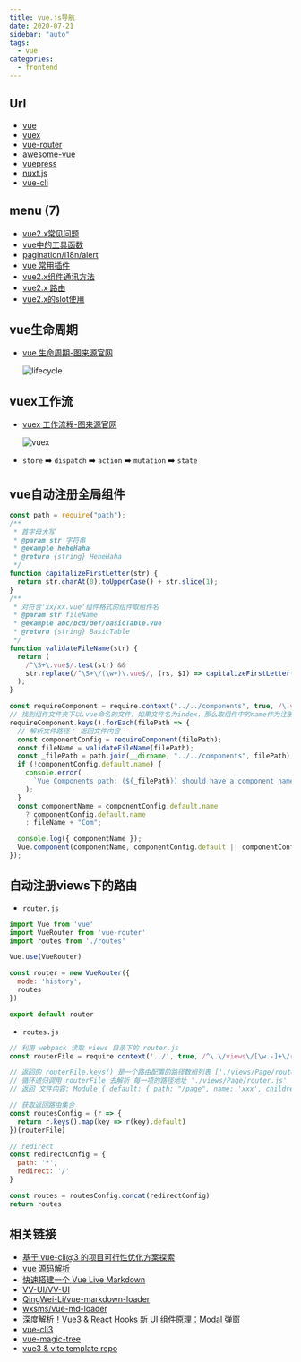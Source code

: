 ```yaml
---
title: vue.js导航
date: 2020-07-21
sidebar: "auto"
tags:
  - vue
categories:
  - frontend
---
```


## Url

- [vue](https://cn.vuejs.org/index.html)
- [vuex](https://github.com/vuejs/vuex)
- [vue-router](https://github.com/vuejs/vue-router)
- [awesome-vue](https://github.com/vuejs/awesome-vue)
- [vuepress](https://github.com/vuejs/vuepress)
- [nuxt.js](https://zh.nuxtjs.org/)
- [vue-cli](https://github.com/vuejs/vue-cli)

<toc>

## menu (7)

- [vue2.x常见问题](./vue-issues.md)
- [vue中的工具函数](./vue-libs.md)
- [pagination/i18n/alert](./vue-pagination.md)
- [vue 常用插件](./vue-plugins.md)
- [vue2.x组件通讯方法](./vue-props.md)
- [vue2.x 路由](./vue-router.md)
- [vue2.x的slot使用](./vue-slot.md)

<toc>

## vue生命周期

- [vue 生命周期-图来源官网](https://cn.vuejs.org/v2/guide/instance.html#%E7%94%9F%E5%91%BD%E5%91%A8%E6%9C%9F%E5%9B%BE%E7%A4%BA)

  ![lifecycle](https://cn.vuejs.org/images/lifecycle.png)

## vuex工作流

- [vuex 工作流程-图来源官网](https://vuex.vuejs.org/zh/)

  ![vuex](https://vuex.vuejs.org/vuex.png)

- `store` ➡️ `dispatch` ➡️ `action` ➡️ `mutation` ➡️ `state`

## vue自动注册全局组件

```js
const path = require("path");
/**
 * 首字母大写
 * @param str 字符串
 * @example heheHaha
 * @return {string} HeheHaha
 */
function capitalizeFirstLetter(str) {
  return str.charAt(0).toUpperCase() + str.slice(1);
}
/**
 * 对符合'xx/xx.vue'组件格式的组件取组件名
 * @param str fileName
 * @example abc/bcd/def/basicTable.vue
 * @return {string} BasicTable
 */
function validateFileName(str) {
  return (
    /^\S+\.vue$/.test(str) &&
    str.replace(/^\S+\/(\w+)\.vue$/, (rs, $1) => capitalizeFirstLetter($1))
  );
}

const requireComponent = require.context("../../components", true, /\.vue$/);
// 找到组件文件夹下以.vue命名的文件，如果文件名为index，那么取组件中的name作为注册的组件名
requireComponent.keys().forEach(filePath => {
  // 解析文件路径： 返回文件内容
  const componentConfig = requireComponent(filePath);
  const fileName = validateFileName(filePath);
  const _filePath = path.join(__dirname, "../../components", filePath);
  if (!componentConfig.default.name) {
    console.error(
      `Vue Components path: (${_filePath}) should have a component name!!!`
    );
  }
  const componentName = componentConfig.default.name
    ? componentConfig.default.name
    : fileName + "Com";

  console.log({ componentName });
  Vue.component(componentName, componentConfig.default || componentConfig);
});
```

## 自动注册views下的路由

- `router.js`

```js
import Vue from 'vue'
import VueRouter from 'vue-router'
import routes from './routes'

Vue.use(VueRouter)

const router = new VueRouter({
  mode: 'history',
  routes
})

export default router
```

- `routes.js`

```js
// 利用 webpack 读取 views 目录下的 router.js
const routerFile = require.context('../', true, /^\.\/views\/[\w.-]+\/router.js$/)

// 返回的 routerFile.keys() 是一个路由配置的路径数组列表 ['./views/Page/router.js']
// 循环递归调用 routerFile 去解析 每一项的路径地址 './views/Page/router.js'
// 返回 文件内容: Module { default: { path: "/page", name: 'xxx', children:[{},...]}, ... }

// 获取返回路由集合
const routesConfig = (r => {
  return r.keys().map(key => r(key).default)
})(routerFile)

// redirect
const redirectConfig = {
  path: '*',
  redirect: '/'
}

const routes = routesConfig.concat(redirectConfig)
return routes
```

## 相关链接

- [基于 vue-cli@3 的项目可行性优化方案探索](https://github.com/HaoChuan9421/vue-cli3-optimization)
- [vue 源码解析](https://ustbhuangyi.github.io/vue-analysis/)
- [快速搭建一个 Vue Live Markdown](https://zhuanlan.zhihu.com/p/34466243)
- [VV-UI/VV-UI](https://github.com/VV-UI/VV-UI.git)
- [QingWei-Li/vue-markdown-loader](https://github.com/QingWei-Li/vue-markdown-loader)
- [wxsms/vue-md-loader](https://github.com/wxsms/vue-md-loader)
- [深度解析！Vue3 & React Hooks 新 UI 组件原理：Modal 弹窗](https://juejin.im/post/5e774a1ae51d4527271ebc92)
- [vue-cli3](https://kuangpf.com/vue-cli-analysis/start/npm.html)
- [vue-magic-tree](https://github.com/pengqiangsheng/vue-magic-tree/blob/master/src/components/ztree.vue)
- [vue3 & vite template repo](https://github.com/cuixiaorui/vite-scaffold-template)
